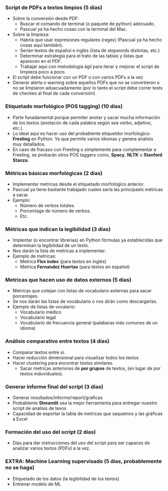 ### Script de PDFs a textos limpios (5 días)
- Sobre la conversión desde PDF:
  - Buscar el comando de terminal (o paquete de python) adecuado.
  - Pascual ya ha hecho cosas con la terminal del Mac.
- Sobre la limpieza:
  - Habría que usar expresiones regulares (regex) (Pascual ya ha hecho cosas aquí también).
  - Serían textos de español e inglés (lista de stopwords distintas, etc.)
  - Determinar estrategia para el trato de las tablas y listas que aparecen en el PDF.
  - Trabajar aqui con metodologia ágil para iterar y mejorar el script de limpieza poco a poco.
- El script debe funcionar con un PDF o con varios PDFs a la vez
- Generar alerta o warning sobre aquellos PDFs que no se convirtieron o no se limpiaron aduacuadamente (por lo tanto el script debe correr tests de checkeo al final de cada conversión) 

### Etiquetado morfológico (POS tagging) (10 días)
- Parte funadamental porque permiter anotar y sacar mucha información de los textos (anotacón de cada palabra según sea verbo, adjetivo, etc.).
- Lo ideal aquí es hacer uso del probablente etiquetdor morfologico: **Freeling** en Python. Ya que permite varios idiomas y genera analisis muy detallados.
- En caso de fracaso con Freeling o simplemente para complementar a Freeling, se probarán otros POS taggers como, **Spacy**, **NLTK** o **Stanford Stanza**.

### Métricas básicas morfológicas (2 días)
- Implementar metricas desde el etiquetado morfológico anterior.
- Pascual ya tiene bastante trabajado cuales sería las principaels métricas a sacar.
- Ejemplo:
  - Número de verbos totales.
  - Porcentage de número de verbos.
  - Etc.

### Métricas que indican la legibilidad (3 dias)
- Implentar (o encontrar librerias) en Python fórmulas ya establecidas que determinan la legibilidad de un texto.
- Nos darán la lista de metricas a implementar.
- Ejemplo de metricas:
  - Metrica **Flex index** (para textos en inglés)
  - Metrica **Fernandez Huertas** (para textos en español)


### Metricas que hacen uso de datos externos (5 días)
- Metricas que cotejan con listas de vocabulario externas para sacar porcentajes.
- Se nos darán las listas de vocabulario o nos dirán como descargarlas.
- Ejemplo de listas de vocalario:
  - Vocabulario médico
  - Vocabulario legal
  - Vocabulario de frecuancia general (palabaras más comunes de un idioma)

### Análisis comparativo entre textos (4 días)
- Comparar textos entre si.
- Hacer reducción dimensional para visualizar todos los textos
- Hacer clustering para encontrar textos similares.
  - Sacar metricas anteriores de **por grupos** de textos, (en lugar de por textos induviduales).

### Generar informe final del script (3 días)
- Generar resultados/informe/report/graficas
- Probablente **Streamlit** sea la mejor herramienta para entregar nuestro script de analisis de texos
- Capacidad de exportar la tabla de metricas que saquemos y las gráficas a Excel

### Formación del uso del script (2 días)
- Días para dar instrucciones del uso del script para ser capaces de analizar varios textos (PDFs) a la vez.

### EXTRA: Machine Learning supervisado (5 días, probablemente no se haga)
- Etiquetado de los datos (la legibilidad de los textos)
- Entrenar modelo de ML




